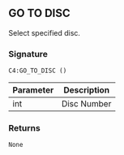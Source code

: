 ## GO TO DISC

Select specified disc.


### Signature

`C4:GO_TO_DISC ()`


| Parameter | Description |
| --- | --- |
| int | Disc Number |


### Returns

`None`